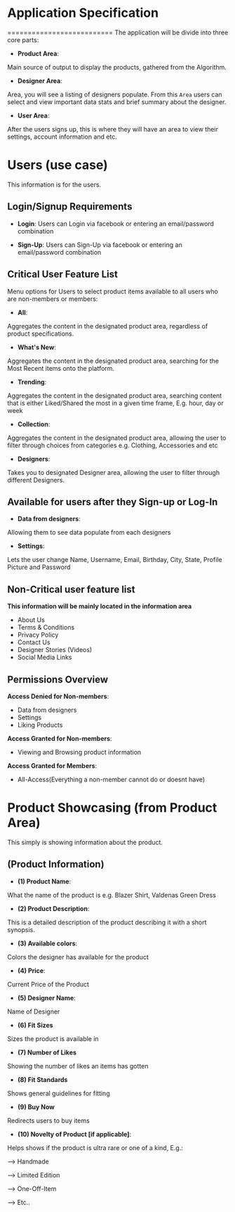 Application Specification 
==========================
==========================
The application will be divide into three core parts: 

- **Product Area**: 

Main source of output to display the products, gathered from the Algorithm.

- **Designer Area**: 

Area, you will see a listing of designers populate. From this `Area` users can select and view important data stats and brief summary about the designer.

- **User Area**: 

After the users signs up, this is where they will have an area to view their settings, account information and etc.


Users (use case)
======
This information is for the users. 

Login/Signup Requirements
------------------------

- **Login**:
Users can Login via facebook or entering an email/password combination

- **Sign-Up**:
Users can Sign-Up via facebook or entering an email/password combination 

Critical User Feature List
------------------------

Menu options for Users to select product items available to all users who are non-members or members:

- **All**:

Aggregates the content in the designated product area, regardless of product specifications.

- **What's New**:

Aggregates the content in the designated product area, searching for the Most Recent items onto the platform.

- **Trending**:

Aggregates the content in the designated product area, searching content that is either Liked/Shared the most in a given time frame, E.g. hour, day or week 

- **Collection**:

Aggregates the content in the designated product area, allowing the user to filter through choices from categories e.g. Clothing, Accessories and etc

- **Designers**:

Takes you to designated Designer area, allowing the user to filter through different Designers.



Available for users after they Sign-up or Log-In
------------------------------------------------
- **Data from designers**:

Allowing them to see data populate from each designers

- **Settings**:

Lets the user change Name, Username, Email, Birthday, City, State, Profile Picture and Password


Non-Critical user feature list
----------------------------
**This information will be mainly located in the information area**
- About Us
- Terms & Conditions
- Privacy Policy 
- Contact Us
- Designer Stories (Videos)
- Social Media Links


Permissions Overview
--------------------
**Access Denied for Non-members**:
- Data from designers
- Settings
- Liking Products

**Access Granted for Non-members**:
- Viewing and Browsing product information 

**Access Granted for Members**:
- All-Access(Everything a non-member cannot do or doesnt have)



Product Showcasing (from Product Area)
=====================================

This simply is showing information about the product.

(Product Information)
----------------------------------------
- **(1) Product Name**:

What the name of the product is e.g. Blazer Shirt, Valdenas Green Dress

- **(2) Product Description**:

This is a detailed description of the product describing it with a short synopsis.

- **(3) Available colors**:

Colors the designer has available for the product

- **(4) Price**:

Current Price of the Product

- **(5) Designer Name**:

Name of Designer

- **(6) Fit Sizes**

Sizes the product is available in

- **(7) Number of Likes**

Showing the number of likes an items has gotten

- **(8) Fit Standards**

Shows general guidelines for fitting

- **(9) Buy Now**

Redirects users to buy items

- **(10) Novelty of Product [if applicable]**:

Helps shows if the product is ultra rare or one of a kind, E.g.:

--> Handmade

--> Limited Edition

--> One-Off-Item

--> Etc..

